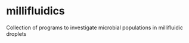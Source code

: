 # millifluidics
Collection of programs to investigate microbial populations in millifluidic droplets
